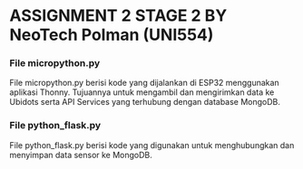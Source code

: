 # ASSIGNMENT 2 STAGE 2 BY NeoTech Polman (UNI554)

### File micropython.py
File micropython.py berisi kode yang dijalankan di ESP32 menggunakan aplikasi Thonny. Tujuannya untuk mengambil dan mengirimkan data ke Ubidots serta API Services yang terhubung dengan database MongoDB.

### File python_flask.py
File python_flask.py berisi kode yang digunakan untuk menghubungkan dan menyimpan data sensor ke MongoDB.